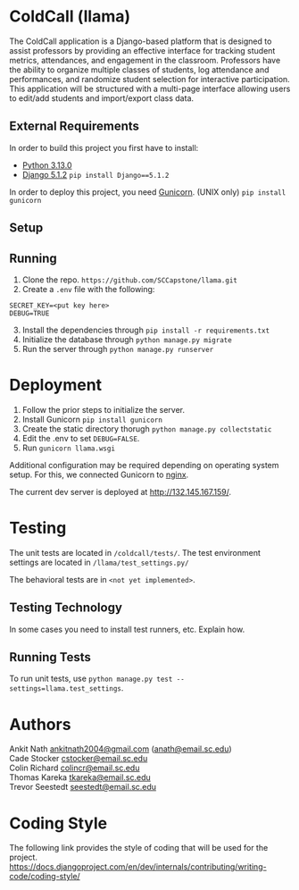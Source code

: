 # ColdCall (llama)

The ColdCall application is a Django-based platform that is designed to assist professors 
by providing an effective interface for tracking student metrics, attendances, and 
engagement in the classroom. Professors have the ability to organize multiple classes of 
students, log attendance and performances, and randomize student selection for 
interactive participation. This application will be structured with a multi-page interface 
allowing users to edit/add students and import/export class data. 

## External Requirements

In order to build this project you first have to install:

- [Python 3.13.0](https://www.python.org/downloads/release/python-3130/)
- [Django 5.1.2](https://www.djangoproject.com/download/)
```pip install Django==5.1.2```

In order to deploy this project, you need [Gunicorn](https://gunicorn.org/). (UNIX only)
```pip install gunicorn```

## Setup

## Running

1. Clone the repo. ```https://github.com/SCCapstone/llama.git```
2. Create a `.env` file with the following:
```
SECRET_KEY=<put key here>
DEBUG=TRUE
```
3. Install the dependencies through ```pip install -r requirements.txt```
4. Initialize the database through ```python manage.py migrate```
5. Run the server through `python manage.py runserver`
# Deployment

1. Follow the prior steps to initialize the server.
2. Install Gunicorn ```pip install gunicorn```
3. Create the static directory thorugh ```python manage.py collectstatic```
4. Edit the .env to set `DEBUG=FALSE`.
5. Run `gunicorn llama.wsgi`

Additional configuration may be required depending on operating system setup. For this, we connected Gunicorn to [nginx](https://nginx.org/en/).

The current dev server is deployed at http://132.145.167.159/.

# Testing

The unit tests are located in  `/coldcall/tests/`.
The test environment settings are located in `/llama/test_settings.py/`

The behavioral tests are in `<not yet implemented>`.

## Testing Technology

In some cases you need to install test runners, etc. Explain how.

## Running Tests

To run unit tests, use `python manage.py test --settings=llama.test_settings`.

# Authors

Ankit Nath <ankitnath2004@gmail.com> (<anath@email.sc.edu>) <br>
Cade Stocker <cstocker@email.sc.edu> <br>
Colin Richard <colincr@email.sc.edu> <br>
Thomas Kareka <tkareka@email.sc.edu> <br>
Trevor Seestedt <seestedt@email.sc.edu> <br>

# Coding Style 
The following link provides the style of coding that will be used for the project. 
https://docs.djangoproject.com/en/dev/internals/contributing/writing-code/coding-style/

